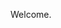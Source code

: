 <!--
![ilveslogo_mustavalkoinen256](https://github.com/hpalo/hpalo/assets/76248707/4ffbc7f6-6f10-4d14-be9a-c7e96e640fed)
-->
 
<!--
### Hi there 👋
-->
Welcome.

<!-- I'm currently working on private projects. -->
<!--

**hpalo/hpalo** is a ✨ _special_ ✨ repository because its `README.md` (this file) appears on your GitHub profile.

Here are some ideas to get you started:

- 🔭 I’m currently working on ...
- 🌱 I’m currently learning ...
- 👯 I’m looking to collaborate on ...
- 🤔 I’m looking for help with ...
- 💬 Ask me about ...
- 📫 How to reach me: ...
- 😄 Pronouns: ...
- ⚡ Fun fact: ...
-->

